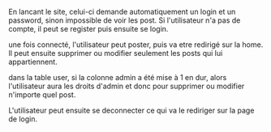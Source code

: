 En lancant le site, celui-ci demande automatiquement un login et un password, sinon impossible de voir les post. Si l'utilisateur n'a pas de compte, il peut se register puis ensuite se login.

une fois connecté, l'utilisateur peut poster, puis va etre redirigé sur la home. Il peut ensuite supprimer ou modifier seulement les posts qui lui appartiennent.

dans la table user, si la colonne admin a été mise à 1 en dur, alors l'utilisateur aura les droits d'admin et donc pour supprimer ou modifier n'importe quel post.

L'utilisateur peut ensuite se deconnecter ce qui va le rediriger sur la page de login.